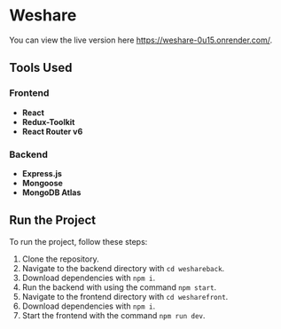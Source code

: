# Weshare

You can view the live version here https://weshare-0u15.onrender.com/.

## Tools Used

### Frontend

- **React**
- **Redux-Toolkit**
- **React Router v6**

### Backend

- **Express.js**
- **Mongoose**
- **MongoDB Atlas**

## Run the Project

To run the project, follow these steps:

1. Clone the repository.
2. Navigate to the backend directory with `cd weshareback`.
3. Download dependencies with `npm i`.
4. Run the backend with using the command `npm start`.
5. Navigate to the frontend directory with `cd wesharefront`.
6. Download dependencies with `npm i`.
7. Start the frontend with the command `npm run dev`.
